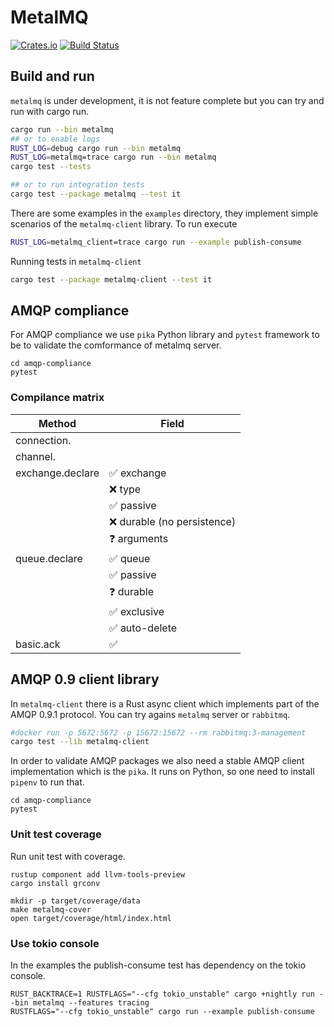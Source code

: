 # MetalMQ

[![Crates.io][crates-badge]][crates-url]
[![Build Status][actions-badge]][actions-url]

[crates-badge]: https://img.shields.io/crates/v/metalmq.svg
[crates-url]: https://crates.io/crates/metalmq
[actions-badge]: https://github.com/jonasrichard/metalmq/workflows/CI/badge.svg
[actions-url]: https://github.com/jonasrichard/metalmq/actions?query=workflow%3ACI

## Build and run

`metalmq` is under development, it is not feature complete but you can try and run with cargo run.

```bash
cargo run --bin metalmq
## or to enable logs
RUST_LOG=debug cargo run --bin metalmq
RUST_LOG=metalmq=trace cargo run --bin metalmq
cargo test --tests

## or to run integration tests
cargo test --package metalmq --test it
```

There are some examples in the `examples` directory, they implement simple scenarios of the
`metalmq-client` library. To run execute

```bash
RUST_LOG=metalmq_client=trace cargo run --example publish-consume
```

Running tests in `metalmq-client`

```bash
cargo test --package metalmq-client --test it
```

## AMQP compliance

For AMQP compliance we use `pika` Python library and `pytest` framework to be to validate
the comformance of metalmq server.

```
cd amqp-compliance
pytest
```

### Compilance matrix

|Method            |Field                          |
|------------------|-------------------------------|
|connection.       |                               |
|channel.          |                               |
|exchange.declare  |:white_check_mark: exchange    |
|                  |:x: type                       |
|                  |:white_check_mark: passive     |
|                  |:x: durable (no persistence)   |
|                  |:question: arguments           |
|queue.declare     |:white_check_mark: queue       |
|                  |:white_check_mark: passive     |
|                  |:question: durable             |
|                  |:white_check_mark: exclusive   |
|                  |:white_check_mark: auto-delete |
|basic.ack         |:white_check_mark:             |

## AMQP 0.9 client library

In `metalmq-client` there is a Rust async client which implements part of the AMQP 0.9.1 protocol.
You can try agains `metalmq` server or `rabbitmq`.

```bash
#docker run -p 5672:5672 -p 15672:15672 --rm rabbitmq:3-management
cargo test --lib metalmq-client
```

In order to validate AMQP packages we also need a stable AMQP client implementation which is
the `pika`. It runs on Python, so one need to install `pipenv` to run that.

```
cd amqp-compliance
pytest
```

### Unit test coverage

Run unit test with coverage.

```
rustup component add llvm-tools-preview
cargo install grconv

mkdir -p target/coverage/data
make metalmq-cover
open target/coverage/html/index.html
```

### Use tokio console

In the examples the publish-consume test has dependency on the tokio console.

```
RUST_BACKTRACE=1 RUSTFLAGS="--cfg tokio_unstable" cargo +nightly run --bin metalmq --features tracing
RUSTFLAGS="--cfg tokio_unstable" cargo run --example publish-consume
```

